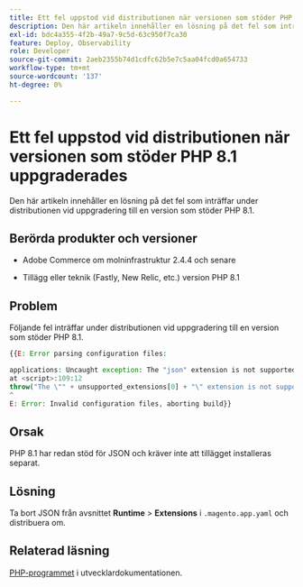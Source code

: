 ```yaml
---
title: Ett fel uppstod vid distributionen när versionen som stöder PHP 8.1 uppgraderades
description: Den här artikeln innehåller en lösning på det fel som inträffar under distributionen vid uppgradering till en version som stöder PHP 8.1.
exl-id: bdc4a355-4f2b-49a7-9c5d-63c950f7ca30
feature: Deploy, Observability
role: Developer
source-git-commit: 2aeb2355b74d1cdfc62b5e7c5aa04fcd0a654733
workflow-type: tm+mt
source-wordcount: '137'
ht-degree: 0%

---
```


# Ett fel uppstod vid distributionen när versionen som stöder PHP 8.1 uppgraderades

Den här artikeln innehåller en lösning på det fel som inträffar under distributionen vid uppgradering till en version som stöder PHP 8.1.

## Berörda produkter och versioner

* Adobe Commerce om molninfrastruktur 2.4.4 och senare

* Tillägg eller teknik (Fastly, New Relic, etc.) version PHP 8.1

## Problem

Följande fel inträffar under distributionen vid uppgradering till en version som stöder PHP 8.1.

```PHP
{{E: Error parsing configuration files:

applications: Uncaught exception: The "json" extension is not supported for php:8.1
at <script>:109:12
throw("The \"" + unsupported_extensions[0] + "\" extension is not supported for " + service.type);
^
E: Error: Invalid configuration files, aborting build}}
```

## Orsak

PHP 8.1 har redan stöd för JSON och kräver inte att tillägget installeras separat.

## Lösning

Ta bort JSON från avsnittet **Runtime** > **Extensions** i `.magento.app.yaml` och distribuera om.

## Relaterad läsning

[PHP-programmet](https://experienceleague.adobe.com/en/docs/commerce-cloud-service/user-guide/configure/app/php-settings) i utvecklardokumentationen.
